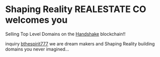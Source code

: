 # Shaping Reality REALESTATE CO welcomes you

Selling Top Level Domains on the [Handshake](https://handshake.org/) blockchain!!

inquiry [bthespirit777](https://protonmail.com) we are dream makers and Shaping Reality building domains you never imagined...
